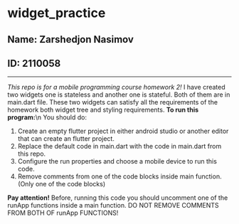 # widget_practice
## Name: Zarshedjon Nasimov
## ID: 2110058
-------------------------------------------------------------------------------------------------------------------------------------
*This repo is for a mobile programming course homework 2!*
I have created two widgets one is stateless and another one is stateful. Both of them are in main.dart file.
These two widgets can satisfy all the requirements of the homework both widget tree and styling requirements.
**To run this program:**\n
You should do:
1. Create an empty flutter project in either android studio or another editor that can create an flutter project.
2. Replace the default code in main.dart with the code in main.dart from this repo.
3. Configure the run properties and choose a mobile device to run this code.
4. Remove comments from one of the code blocks inside main function. (Only one of the code blocks)

**Pay attention!**
Before, running this code you should uncomment one of the runApp functions inside a main function.
DO NOT REMOVE COMMENTS FROM BOTH OF runApp FUNCTIONS!
